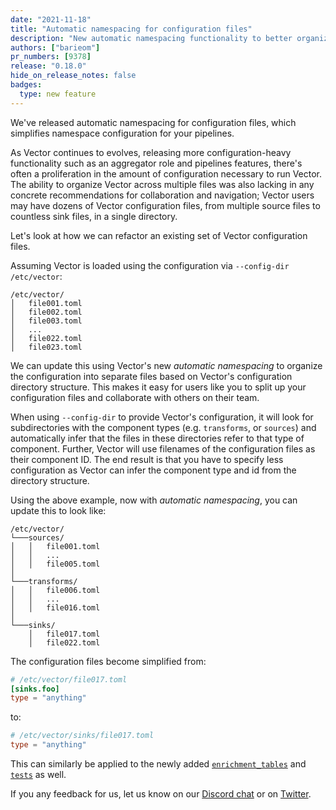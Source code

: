 ```yaml
---
date: "2021-11-18"
title: "Automatic namespacing for configuration files"
description: "New automatic namespacing functionality to better organize your Vector configuration files"
authors: ["barieom"]
pr_numbers: [9378]
release: "0.18.0"
hide_on_release_notes: false
badges:
  type: new feature
---
```


We've released automatic namespacing for configuration files, which simplifies namespace configuration for your pipelines.

As Vector continues to evolves, releasing more configuration-heavy functionality
such as an aggregator role and pipelines features, there's often a proliferation
in the amount of configuration necessary to run Vector. The ability to organize
Vector across multiple files was also lacking in any concrete recommendations
for collaboration and navigation; Vector users may have dozens of Vector
configuration files, from multiple source files to countless sink files, in
a single directory.

Let's look at how we can refactor an existing set of Vector configuration files.

Assuming Vector is loaded using the configuration via `--config-dir /etc/vector`:

```text
/etc/vector/
│   file001.toml
│   file002.toml
│   file003.toml
│   ...
│   file022.toml
│   file023.toml
```

We can update this using Vector's new  _automatic namespacing_ to organize the
configuration into separate files based on Vector's configuration directory
structure. This makes it easy for users like you to split up your configuration
files and collaborate with others on their team.

When using `--config-dir` to provide Vector's configuration, it will look for
subdirectories with the component types (e.g. `transforms`, or `sources`) and
automatically infer that the files in these directories refer to that type of
component. Further, Vector will use filenames of the configuration files as
their component ID. The end result is that you have to specify less
configuration as Vector can infer the component type and id from the directory
structure.

Using the above example, now with _automatic namespacing_, you can update this
to look like:

```text
/etc/vector/
└───sources/
│   │   file001.toml
│   │   ...
│   │   file005.toml
│
└───transforms/
│   │   file006.toml
│   │   ...
│   │   file016.toml
│
└───sinks/
    │   file017.toml
    │   file022.toml
```

The configuration files become simplified from:

``` toml
# /etc/vector/file017.toml
[sinks.foo]
type = "anything"
```

to:

``` toml
# /etc/vector/sinks/file017.toml
type = "anything"
```

This can similarly be applied to the newly added [`enrichment_tables`][enrichment_tables] and [`tests`][tests] as well.

If you any feedback for us, let us know on our [Discord chat] or on [Twitter].

[enrichment_tables]: /docs/reference/configuration/global-options/#enrichment_tables
[tests]: /docs/reference/configuration/unit-tests
[Discord chat]: https://discord.com/invite/dX3bdkF
[Twitter]: https://twitter.com/vectordotdev
